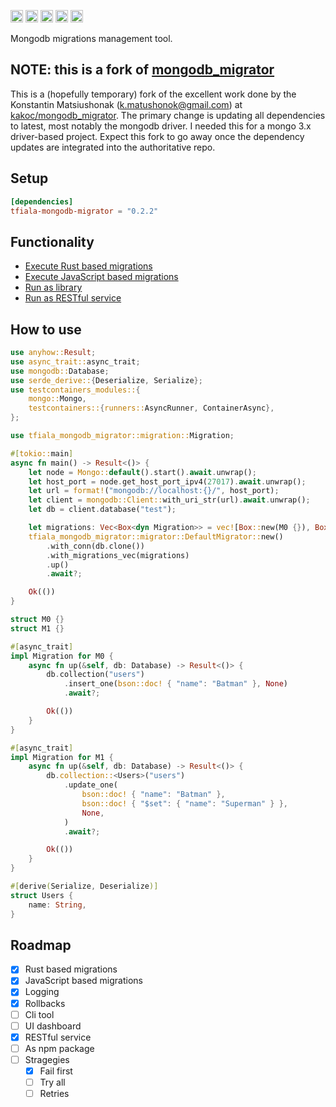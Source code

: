 [<img alt="github" src="https://img.shields.io/badge/github-tfiala/tfiala-mongodb-migrator?style=for-the-badge&labelColor=555555&logo=github" height="20">](https://github.com/tfiala/tfiala-mongodb-migrator)
[<img alt="crates.io" src="https://img.shields.io/crates/v/tfiala-mongodb-migrator.svg?style=for-the-badge&color=fc8d62&logo=rust" height="20">](https://crates.io/crates/tfiala-mongodb-migrator)
[<img alt="docs.rs" src="https://img.shields.io/badge/docs.rs-66c2a5?style=for-the-badge&labelColor=555555&logoColor=white&logo=docs.rs" height="20">](https://docs.rs/tfiala-mongodb-migrator/latest/tfiala-mongodb_migrator)
[<img alt="build status" src="https://img.shields.io/github/actions/workflow/status/tfiala/tfiala-mongodb-migrator/rust.yml?branch=main&style=for-the-badge" height="20">](https://github.com/tfiala/tfiala-mongodb-migrator/actions/workflows/rust.yml)
[<img alt="codecov.io" src="https://img.shields.io/codecov/c/github/tfiala/tfiala-mongodb-migrator?style=for-the-badge" height="20">](https://codecov.io/gh/tfiala/tfiala-mongodb-migrator)

Mongodb migrations management tool.

## NOTE: this is a fork of [mongodb_migrator](https://github.com/kakoc/mongodb_migrator)

This is a (hopefully temporary) fork of the excellent work done by the
Konstantin Matsiushonak (<k.matushonok@gmail.com>) at [kakoc/mongodb_migrator](https://github.com/kakoc/mongodb_migrator). The primary
change is updating all dependencies to latest, most notably the mongodb driver. I needed
this for a mongo 3.x driver-based project.  Expect this fork to go away once the dependency
updates are integrated into the authoritative repo.

## Setup

```toml
[dependencies]
tfiala-mongodb-migrator = "0.2.2"
```

## Functionality

- [Execute Rust based migrations][1]
- [Execute JavaScript based migrations][2]
- [Run as library][4]
- [Run as RESTful service][3]

[1]: https://github.com/kakoc/mongodb_migrator/blob/main/examples/as_lib.rs
[2]: https://github.com/kakoc/mongodb_migrator/blob/main/tests/shell/mod.rs
[3]: https://github.com/kakoc/mongodb_migrator/blob/main/tests/server/mod.rs
[4]: https://github.com/kakoc/mongodb_migrator/blob/main/tests/basic/mod.rs

## How to use

```rust
use anyhow::Result;
use async_trait::async_trait;
use mongodb::Database;
use serde_derive::{Deserialize, Serialize};
use testcontainers_modules::{
    mongo::Mongo,
    testcontainers::{runners::AsyncRunner, ContainerAsync},
};

use tfiala_mongodb_migrator::migration::Migration;

#[tokio::main]
async fn main() -> Result<()> {
    let node = Mongo::default().start().await.unwrap();
    let host_port = node.get_host_port_ipv4(27017).await.unwrap();
    let url = format!("mongodb://localhost:{}/", host_port);
    let client = mongodb::Client::with_uri_str(url).await.unwrap();
    let db = client.database("test");

    let migrations: Vec<Box<dyn Migration>> = vec![Box::new(M0 {}), Box::new(M1 {})];
    tfiala_mongodb_migrator::migrator::DefaultMigrator::new()
        .with_conn(db.clone())
        .with_migrations_vec(migrations)
        .up()
        .await?;

    Ok(())
}

struct M0 {}
struct M1 {}

#[async_trait]
impl Migration for M0 {
    async fn up(&self, db: Database) -> Result<()> {
        db.collection("users")
            .insert_one(bson::doc! { "name": "Batman" }, None)
            .await?;

        Ok(())
    }
}

#[async_trait]
impl Migration for M1 {
    async fn up(&self, db: Database) -> Result<()> {
        db.collection::<Users>("users")
            .update_one(
                bson::doc! { "name": "Batman" },
                bson::doc! { "$set": { "name": "Superman" } },
                None,
            )
            .await?;

        Ok(())
    }
}

#[derive(Serialize, Deserialize)]
struct Users {
    name: String,
}
```

## Roadmap

- [x] Rust based migrations
- [x] JavaScript based migrations
- [x] Logging
- [x] Rollbacks
- [ ] Cli tool
- [ ] UI dashboard
- [x] RESTful service
- [ ] As npm package
- [ ] Stragegies
  - [x] Fail first
  - [ ] Try all
  - [ ] Retries
